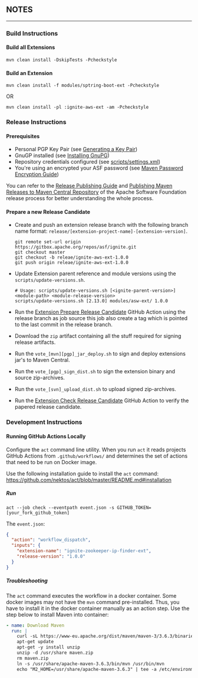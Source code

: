## NOTES

---

### Build Instructions

#### Build all Extensions

```shell
mvn clean install -DskipTests -Pcheckstyle
```

#### Build an Extension

```shell
mvn clean install -f modules/sptring-boot-ext -Pcheckstyle
```

OR

```shell
mvn clean install -pl :ignite-aws-ext -am -Pcheckstyle
```

### Release Instructions

#### Prerequisites

- Personal PGP Key Pair (see [Generating a Key Pair][1])  
- GnuGP installed (see [Installing GnuPG][2])
- Repository credentials configured (see [scripts/settings.xml][3])
- You're using an encrypted your ASF password (see [Maven Password Encryption Guide][4])

You can refer to the [Release Publishing Guide][5] and [Publishing Maven Releases to Maven Central Repository][6] 
of the Apache Software Foundation release process for better understanding the whole process.

[1]: <https://central.sonatype.org/publish/requirements/gpg/#generating-a-key-pair> "Generating a Key Pair"
[2]: <https://central.sonatype.org/publish/requirements/gpg/#installing-gnupg> "Installing GnuPG"
[3]: <https://github.com/apache/ignite-extensions/blob/master/scripts/settings.xml> "Extensions settings.xml"
[4]: <https://maven.apache.org/guides/mini/guide-encryption.html> "Maven Encryption Guide"
[5]: <https://infra.apache.org/release-publishing.html#distribution> "Apache Software Foundation the Release Publishing Guide"
[6]: <https://infra.apache.org/publishing-maven-artifacts.html> "Publishing Maven Releases to Maven Central Repository"

#### Prepare a new Release Candidate

- Create and push an extension release branch with the following branch name format: `release/[extension-project-name]-[extension-version]`.

   ```shell
   git remote set-url origin https://gitbox.apache.org/repos/asf/ignite.git
   git checkout master
   git checkout -b releae/ignite-aws-ext-1.0.0
   git push origin releae/ignite-aws-ext-1.0.0
   ```

- Update Extension parent reference and module versions using the `scripts/update-versions.sh`.

   ```shell
   # Usage: scripts/update-versions.sh [<ignite-parent-version>] <module-path> <module-release-version>
   scripts/update-versions.sh [2.13.0] modules/asw-ext/ 1.0.0
   ```
  
- Run the [Extension Prepare Release Candidate][7] GitHub Action using the release branch as job source 
this job also create a tag which is pointed to the last commit in the release branch.
- Download the `zip` artifact containing all the stuff required for signing release artifacts.
- Run the `vote_[mvn][pgp]_jar_deploy.sh` to sign and deploy extensions jar's to Maven Central.
- Run the `vote_[pgp]_sign_dist.sh` to sign the extension binary and source zip-archives.
- Run the `vote_[svn]_upload_dist.sh` to upload signed zip-archives.
- Run the [Extension Check Release Candidate][8] GitHub Action to verify the papered release candidate.


[7]: <https://github.com/apache/ignite-extensions/actions/workflows/prepare-rc.yml> "Extension Prepare Release Candidate"
[8]: <https://github.com/apache/ignite-extensions/actions/workflows/release-checker.yml> "Extension Check Release Candidate"

### Development Instructions

#### Running GitHub Actions Locally

Configure the `act` command line utility. When you run `act` it reads projects GitHub Actions 
from `.github/workflows/` and determines the set of actions that need to be run on Docker image. 

Use the following installation guide to install the `act` command:
https://github.com/nektos/act/blob/master/README.md#installation

##### Run

```shell
act --job check --eventpath event.json -s GITHUB_TOKEN=[your_fork_github_token]
```

The `event.json`:

```json
{
  "action": "workflow_dispatch",
  "inputs": {
    "extension-name": "ignite-zookeeper-ip-finder-ext",
    "release-version": "1.0.0"
  }
}
```

##### Troubleshooting

The `act` command executes the workflow in a docker container. Some docker images may not have 
the `mvn` command pre-installed. Thus, you have to install it in the docker container manually
as an action step. Use the step below to install Maven into container:

```yaml
- name: Download Maven
  run: |
    curl -sL https://www-eu.apache.org/dist/maven/maven-3/3.6.3/binaries/apache-maven-3.6.3-bin.zip -o maven.zip
    apt-get update
    apt-get -y install unzip
    unzip -d /usr/share maven.zip
    rm maven.zip
    ln -s /usr/share/apache-maven-3.6.3/bin/mvn /usr/bin/mvn
    echo "M2_HOME=/usr/share/apache-maven-3.6.3" | tee -a /etc/environment
```

